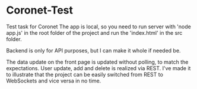 # Coronet-Test
Test task for Coronet 
The app is local, so you need to run server with 'node app.js' in the root folder of the project and run the 'index.html' in the src folder.

Backend is only for API purposes, but I can make it whole if needed be. 

The data update on the front page is updated without polling, to match the expectations. User update, add and delete is realized 
via REST. I've made it to illustrate that the project can be easily switched from REST to WebSockets and vice versa in no time.
